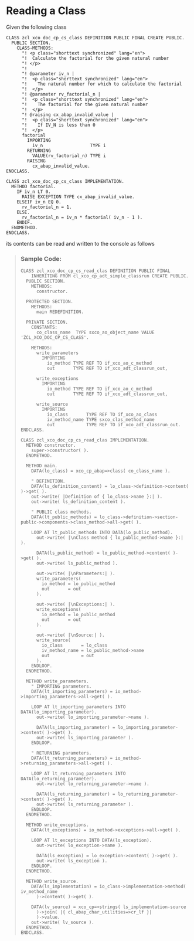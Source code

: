 <!-- loiobc23e26f236042c48171d850e82843b9 -->

# Reading a Class

Given the following class

```lang-abap
CLASS zcl_xco_doc_cp_cs_class DEFINITION PUBLIC FINAL CREATE PUBLIC.
  PUBLIC SECTION.
    CLASS-METHODS:
      "! <p class="shorttext synchronized" lang="en">
      "!  Calculate the factorial for the given natural number
      "! </p>
      "!
      "! @parameter iv_n |
      "!  <p class="shorttext synchronized" lang="en">
      "!    The natural number for which to calculate the factorial
      "!  </p>
      "! @parameter rv_factorial_n |
      "!  <p class="shorttext synchronized" lang="en">
      "!    The factorial for the given natural number
      "!  </p>
      "! @raising cx_abap_invalid_value |
      "!  <p class="shorttext synchronized" lang="en">
      "!    If IV_N is less than 0
      "!  </p>
      factorial
        IMPORTING
          iv_n                  TYPE i
        RETURNING
          VALUE(rv_factorial_n) TYPE i
        RAISING
          cx_abap_invalid_value.
ENDCLASS.

CLASS zcl_xco_doc_cp_cs_class IMPLEMENTATION.
  METHOD factorial.
    IF iv_n LT 0.
      RAISE EXCEPTION TYPE cx_abap_invalid_value.
    ELSEIF iv_n EQ 0.
      rv_factorial_n = 1.
    ELSE.
      rv_factorial_n = iv_n * factorial( iv_n - 1 ).
    ENDIF.
  ENDMETHOD.
ENDCLASS.

```

its contents can be read and written to the console as follows

> ### Sample Code:  
> ```lang-abap
> CLASS zcl_xco_doc_cp_cs_read_clas DEFINITION PUBLIC FINAL
>     INHERITING FROM cl_xco_cp_adt_simple_classrun CREATE PUBLIC.
>   PUBLIC SECTION.
>     METHODS:
>       constructor.
> 
>   PROTECTED SECTION.
>     METHODS:
>       main REDEFINITION.
> 
>   PRIVATE SECTION.
>     CONSTANTS:
>       co_class_name  TYPE sxco_ao_object_name VALUE 'ZCL_XCO_DOC_CP_CS_CLASS'.
> 
>     METHODS:
>       write_parameters
>         IMPORTING
>           io_method TYPE REF TO if_xco_ao_c_method
>           out       TYPE REF TO if_xco_adt_classrun_out,
> 
>       write_exceptions
>         IMPORTING
>           io_method TYPE REF TO if_xco_ao_c_method
>           out       TYPE REF TO if_xco_adt_classrun_out,
> 
>       write_source
>         IMPORTING
>           io_class       TYPE REF TO if_xco_ao_class
>           iv_method_name TYPE sxco_clas_method_name
>           out            TYPE REF TO if_xco_adt_classrun_out.
> ENDCLASS.
> 
> CLASS zcl_xco_doc_cp_cs_read_clas IMPLEMENTATION.
>   METHOD constructor.
>     super->constructor( ).
>   ENDMETHOD.
> 
>   METHOD main.
>     DATA(lo_class) = xco_cp_abap=>class( co_class_name ).
> 
>     " DEFINITION.
>     DATA(ls_definition_content) = lo_class->definition->content( )->get( ).
>     out->write( |Definition of { lo_class->name }:| ).
>     out->write( ls_definition_content ).
> 
>     " PUBLIC class methods.
>     DATA(lt_public_methods) = lo_class->definition->section-public->components->class_method->all->get( ).
> 
>     LOOP AT lt_public_methods INTO DATA(lo_public_method).
>       out->write( |\nClass method { lo_public_method->name }:| ).
> 
>       DATA(ls_public_method) = lo_public_method->content( )->get( ).
>       out->write( ls_public_method ).
> 
>       out->write( |\nParameters:| ).
>       write_parameters(
>         io_method = lo_public_method
>         out       = out
>       ).
> 
>       out->write( |\nExceptions:| ).
>       write_exceptions(
>         io_method = lo_public_method
>         out       = out
>       ).
> 
>       out->write( |\nSource:| ).
>       write_source(
>         io_class       = lo_class
>         iv_method_name = lo_public_method->name
>         out            = out
>       ).
>     ENDLOOP.
>   ENDMETHOD.
> 
>   METHOD write_parameters.
>     " IMPORTING parameters.
>     DATA(lt_importing_parameters) = io_method->importing_parameters->all->get( ).
> 
>     LOOP AT lt_importing_parameters INTO DATA(lo_importing_parameter).
>       out->write( lo_importing_parameter->name ).
> 
>       DATA(ls_importing_parameter) = lo_importing_parameter->content( )->get( ).
>       out->write( ls_importing_parameter ).
>     ENDLOOP.
> 
>     " RETURNING parameters.
>     DATA(lt_returning_parameters) = io_method->returning_parameters->all->get( ).
> 
>     LOOP AT lt_returning_parameters INTO DATA(lo_returning_parameter).
>       out->write( lo_returning_parameter->name ).
> 
>       DATA(ls_returning_parameter) = lo_returning_parameter->content( )->get( ).
>       out->write( ls_returning_parameter ).
>     ENDLOOP.
>   ENDMETHOD.
> 
>   METHOD write_exceptions.
>     DATA(lt_exceptions) = io_method->exceptions->all->get( ).
> 
>     LOOP AT lt_exceptions INTO DATA(lo_exception).
>       out->write( lo_exception->name ).
> 
>       DATA(ls_exception) = lo_exception->content( )->get( ).
>       out->write( ls_exception ).
>     ENDLOOP.
>   ENDMETHOD.
> 
>   METHOD write_source.
>     DATA(ls_implementation) = io_class->implementation->method( iv_method_name
>       )->content( )->get( ).
> 
>     DATA(lv_source) = xco_cp=>strings( ls_implementation-source
>       )->join( |{ cl_abap_char_utilities=>cr_lf }|
>       )->value.
>     out->write( lv_source ).
>   ENDMETHOD.
> ENDCLASS.
> ```

